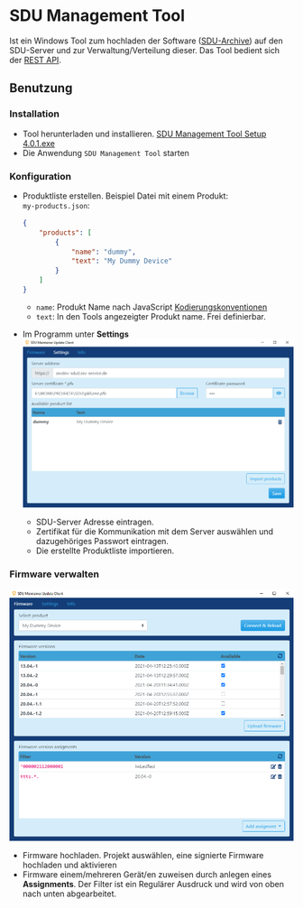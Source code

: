 # SDU Management Tool

Ist ein Windows Tool zum hochladen der Software ([SDU-Archive](sdu-signing-tool.md)) auf den SDU-Server und zur Verwaltung/Verteilung dieser. Das Tool bedient sich der [REST API](https://github.com/SSV-embedded/SDU-API).

## Benutzung
### Installation
- Tool herunterladen und installieren. [SDU Management Tool Setup 4.0.1.exe](https://hidrive.ionos.com/lnk/STgNNX7qn)
- Die Anwendung `SDU Management Tool` starten
### Konfiguration
- Produktliste erstellen. Beispiel Datei mit einem Produkt:  
`my-products.json`:
	``` json
	{
		"products": [
			{
				"name": "dummy",
				"text": "My Dummy Device"
			}
		]
	}
	```
	- `name`: Produkt Name nach JavaScript [Kodierungskonventionen](https://de.wikipedia.org/wiki/Namenskonvention_(Datenverarbeitung))
	- `text`: In den Tools angezeigter Produkt name. Frei definierbar.

- Im Programm unter **Settings** 
![MUC Settings](img/muc-settings.png)
	- SDU-Server Adresse eintragen.
	- Zertifikat für die Kommunikation mit dem Server auswählen und dazugehöriges Passwort eintragen.
	- Die erstellte Produktliste importieren.

### Firmware verwalten
![MUC Firmware](img/muc-firmware.png)
- Firmware hochladen. Projekt auswählen, eine signierte Firmware hochladen und aktivieren
- Firmware einem/mehreren Gerät/en zuweisen durch anlegen eines **Assignments**. Der Filter ist ein Regulärer Ausdruck und wird von oben nach unten abgearbeitet.

